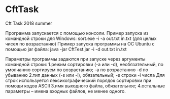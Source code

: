 # CftTask
Cft Task 2018 summer

Программа запускается с помощью консоли.
Пример запуска из командной строки для Windows:
sort.exe -i -a out.txt in.txt (для целых чисел по возрастанию)
Пример запуска программы на ОС Ubuntu с помощью jar файла:
java -jar CftTest.jar -i -d out.txt in.txt

Параметры программы задаются при запуске через аргументы командной строки:
1.режим сортировки (-a или -d), необязательный, по умолчанию сортируем по возрастанию;
 -a по возрастанию
 -d по убыванию
2.тип данных (-s или -i), обязательный;
  -s строки
  -i числа
Для строк используется лексикографический порядок сортировки при помощи кодов ASCII
3.имя выходного файла, обязательное;
4.остальные параметры – имена входных файлов, не менее одного.
